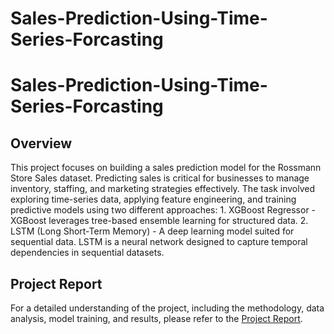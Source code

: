 # Sales-Prediction-Using-Time-Series-Forcasting
<!DOCTYPE html>
<html lang="en">
<head>
    <meta charset="UTF-8">
    <meta name="viewport" content="width=device-width, initial-scale=1.0">
    <title>Sales-Prediction-Using-Time-Series-Forcasting</title>
</head>
<body>
    <h1>Sales-Prediction-Using-Time-Series-Forcasting</h1>
    
<h2>Overview</h2>
    <p>
        This project focuses on building a sales prediction model for the
Rossmann Store Sales dataset. Predicting sales is critical for
businesses to manage inventory, staffing, and marketing strategies
effectively. The task involved exploring time-series data, applying
feature engineering, and training predictive models using two
different approaches:
1. XGBoost Regressor - XGBoost leverages tree-based ensemble
learning for structured data.
2. LSTM (Long Short-Term Memory) - A deep learning model
suited for sequential data. LSTM is a neural network designed
to capture temporal dependencies in sequential datasets.
    </p>

    
<h2>Project Report</h2>
    <p>
        For a detailed understanding of the project, including the methodology, data analysis, model training, and results, please refer to the 
        <a href="ML_Report_Final.pdf">Project Report</a>.
    </p>
